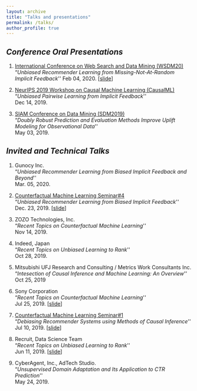 ```yaml
---
layout: archive
title: "Talks and presentations"
permalink: /talks/
author_profile: true
---
```


## *Conference Oral Presentations*

1. [International Conference on Web Search and Data Mining (WSDM20)](https://www.wsdm-conference.org/2020/) <br>
   “_Unbiased Recommender Learning from Missing-Not-At-Random Implicit Feedback_''
   Feb 04, 2020. [[slide](https://usaito.github.io/files/relmf-slide.pdf)]

2. [NeurIPS 2019 Workshop on Causal Machine Learning (CausalML)](http://tripods.cis.cornell.edu/neurips19_causalml/) <br>
   “_Unbiased Pairwise Learning from Implicit Feedback_'' <br>
   Dec 14, 2019.

3. [SIAM Conference on Data Mining (SDM2019)](https://www.siam.org/conferences/cm/conference/sdm19) <br>
   “_Doubly Robust Prediction and Evaluation Methods Improve Uplift Modeling for Observational Data_''  <br>
    May 03, 2019.

## *Invited and Technical Talks*

1.  Gunocy Inc.  <br>
    “_Unbiased Recommender Learning from Biased Implicit Feedback and Beyond_''  <br>
     Mar. 05, 2020.

2.  [Counterfactual Machine Learning Seminar#4](https://cfml.connpass.com/event/155167/)  <br>
    “_Unbiased Recommender Learning from Biased Implicit Feedback_''  <br>
     Dec. 23, 2019.
     [[slide](https://usaito.github.io/files/191223_CFML_study.pdf)]

3.  ZOZO Technologies, Inc.  <br>
    “_Recent Topics on Counterfactual Machine Learning_''  <br>
    Nov 14, 2019.

4.  Indeed, Japan  <br>
    “_Recent Topics on Unbiased Learning to Rank_''  <br>
    Oct 28, 2019.

5.  Mitsubishi UFJ Research and Consulting / Metrics Work Consultants Inc. <br>
    “_Intesection of Causal Inference and Machine Learning: An Overview_'' <br>
    Oct 25, 2019

6.  Sony Corporation <br>
    “_Recent Topics on Counterfactual Machine Learning_'' <br>
    Jul 25, 2019.
    [[slide](https://usaito.github.io/files/190729_sonyRD.pdf)]

7.  [Counterfactual Machine Learning Seminar#1](https://connpass.com/event/128714/) <br>
    “_Debiasing Recommender Systems using Methods of Causal Inference_'' <br>
    Jul 10, 2019.
    [[slide](https://usaito.github.io/files/190710_CFML_study.pdf)]

8.  Recruit, Data Science Team <br>
    “_Recent Topics on Unbiased Learning to Rank_'' <br>
    Jun 11, 2019.
    [[slide](https://usaito.github.io/files/190611_Recruit.pdf)]

9.  CyberAgent, Inc., AdTech Studio. <br>
    “_Unsupervised Domain Adaptation and Its Application to CTR Prediction_'' <br>
    May 24, 2019.
